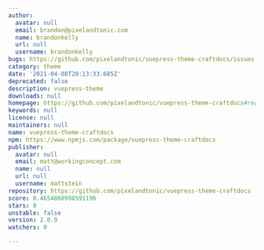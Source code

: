 ```yaml
---
author:
  avatar: null
  email: brandon@pixelandtonic.com
  name: brandonkelly
  url: null
  username: brandonkelly
bugs: https://github.com/pixelandtonic/vuepress-theme-craftdocs/issues
category: theme
date: '2021-04-08T20:13:33.685Z'
deprecated: false
description: vuepress-theme
downloads: null
homepage: https://github.com/pixelandtonic/vuepress-theme-craftdocs#readme
keywords: null
license: null
maintainers: null
name: vuepress-theme-craftdocs
npm: https://www.npmjs.com/package/vuepress-theme-craftdocs
publisher:
  avatar: null
  email: matt@workingconcept.com
  name: null
  url: null
  username: mattstein
repository: https://github.com/pixelandtonic/vuepress-theme-craftdocs
score: 0.4654868998591196
stars: 0
unstable: false
version: 2.0.9
watchers: 0

---
```


